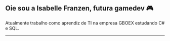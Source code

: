 ## Oie sou a Isabelle Franzen, futura gamedev 🎮
Atualmente trabalho como aprendiz de TI na empresa GBOEX estudando C# e SQL.

---

